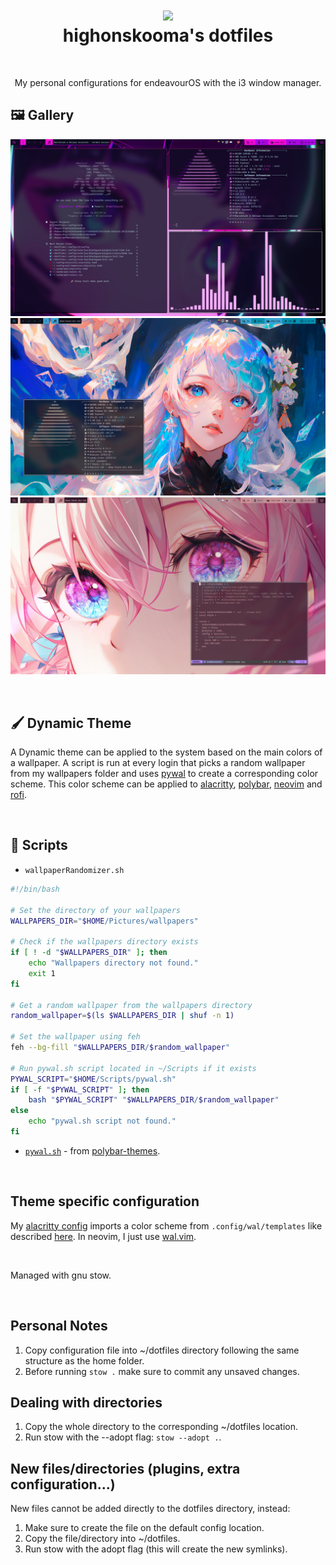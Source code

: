<h1 align="center">
<img src="https://avatars.githubusercontent.com/u/49491057?v=4  " width="100px" />
<br>highonskooma's dotfiles<br>
</h1>
</br>
<p align="center">My personal configurations for endeavourOS with the i3 window manager.</p>

## 🖼️ Gallery

![](.attachments/2.png)
![](.attachments/3.png)
![](.attachments/5.png)

</br>

## 🖌️ Dynamic Theme
A Dynamic theme can be applied to the system based on the main colors of a wallpaper.
A script is run at every login that picks a random wallpaper from my wallpapers folder and uses [pywal](https://github.com/dylanaraps/pywal) to create a corresponding color scheme. This color scheme can be applied to [alacritty](https://alacritty.org/), [polybar](https://github.com/polybar/polybar), [neovim](https://neovim.io/) and [rofi](https://github.com/davatorium/rofi).

</br>

## 📜 Scripts
 -  `wallpaperRandomizer.sh`

```sh
#!/bin/bash

# Set the directory of your wallpapers
WALLPAPERS_DIR="$HOME/Pictures/wallpapers"

# Check if the wallpapers directory exists
if [ ! -d "$WALLPAPERS_DIR" ]; then
    echo "Wallpapers directory not found."
    exit 1
fi

# Get a random wallpaper from the wallpapers directory
random_wallpaper=$(ls $WALLPAPERS_DIR | shuf -n 1)

# Set the wallpaper using feh
feh --bg-fill "$WALLPAPERS_DIR/$random_wallpaper"

# Run pywal.sh script located in ~/Scripts if it exists
PYWAL_SCRIPT="$HOME/Scripts/pywal.sh"
if [ -f "$PYWAL_SCRIPT" ]; then
    bash "$PYWAL_SCRIPT" "$WALLPAPERS_DIR/$random_wallpaper"
else
    echo "pywal.sh script not found."
fi
```

 - [`pywal.sh`](.config/polybar/colorblocks/scripts/pywal.sh) - from [polybar-themes](https://github.com/adi1090x/polybar-themes).

</br>

## Theme specific configuration
My [alacritty config](.config/alacritty/alacritty.toml) imports a color scheme from `.config/wal/templates` like described [here](https://github.com/dylanaraps/pywal/pull/611#issuecomment-1922063972).
In neovim, I just use [wal.vim](https://github.com/dylanaraps/wal.vim).

</br>

Managed with gnu stow.

</br>

## Personal Notes

1. Copy configuration file into ~/dotfiles directory following the same structure as the home folder.
2. Before running `stow .` make sure to commit any unsaved changes.

## Dealing with directories

1. Copy the whole directory to the corresponding ~/dotfiles location.
2. Run stow with the --adopt flag: `stow --adopt .`.

## New files/directories (plugins, extra configuration...)

New files cannot be added directly to the dotfiles directory, instead:

1. Make sure to create the file on the default config location.
2. Copy the file/directory into ~/dotfiles.
3. Run stow with the adopt flag (this will create the new symlinks).
